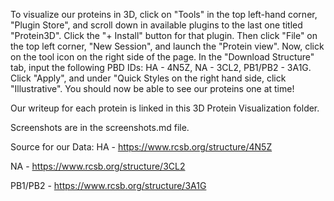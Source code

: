 To visualize our proteins in 3D, click on "Tools" in the top left-hand corner, "Plugin Store", and scroll down in available plugins to the last one titled "Protein3D". Click the "+ Install" button for that plugin. Then click "File" on the top left corner, "New Session", and launch the "Protein view". Now, click on the tool icon on the right side of the page. In the "Download Structure" tab, input the following PBD IDs: HA - 4N5Z, NA - 3CL2, PB1/PB2 - 3A1G. Click "Apply", and under "Quick Styles on the right hand side, click "Illustrative". You should now be able to see our proteins one at time!

Our writeup for each protein is linked in this 3D Protein Visualization folder. 

Screenshots are in the screenshots.md file. 

Source for our Data:
HA - https://www.rcsb.org/structure/4N5Z

NA - https://www.rcsb.org/structure/3CL2

PB1/PB2 - https://www.rcsb.org/structure/3A1G

